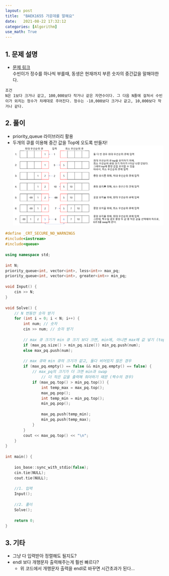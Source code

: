 ```yaml
---
layout: post
title:  "BAEK1655 가운데를 말해요"
date:   2021-08-22 17:32:12
categories: [Algorithm]
use_math: True
---
```


## 1. 문제 설명
* [문제 링크](https://www.acmicpc.net/problem/1655)  
수빈이가 정수를 하나씩 부를때, 동생은 현재까지 부른 숫자의 중간값을 말해야한다.

```
조건
N은 1보다 크거나 같고, 100,000보다 작거나 같은 자연수이다. 그 다음 N줄에 걸쳐서 수빈이가 외치는 정수가 차례대로 주어진다. 정수는 -10,000보다 크거나 같고, 10,000보다 작거나 같다.
```

## 2. 풀이
* priority_queue 라이브러리 활용  
* 두개의 큐를 이용해 중간 값을 Top에 오도록 만들자!  
![](/assets/image/Algorithm/baek_1655_1.PNG)

```c++
#define _CRT_SECURE_NO_WARNINGS
#include<iostream>
#include<queue>

using namespace std;

int N;
priority_queue<int, vector<int>, less<int>> max_pq;
priority_queue<int, vector<int>, greater<int>> min_pq;

void Input() {
	cin >> N;
}

void Solve() {
	// N 번동안 숫자 받기
	for (int i = 0; i < N; i++) {
		int num; // 숫자
		cin >> num; // 숫자 받기

		// max 큐 크기가 min 큐 크기 보다 크면, min에, 아니면 max에 값 넣기 (top에 중앙을 유지하기 위해)
		if (max_pq.size() > min_pq.size()) min_pq.push(num);
		else max_pq.push(num);

		// max 큐와 min 큐의 크기가 같고, 둘다 비어있지 않은 경우
		if (max_pq.empty() == false && min_pq.empty() == false) {
			// max_pq의 크기가 더 크면 min과 swap
				// 더 작은 값을 출력해 줘야하기 때문 (짝수의 경우)
			if (max_pq.top() > min_pq.top()) {
				int temp_max = max_pq.top();
				max_pq.pop();
				int temp_min = min_pq.top();
				min_pq.pop();

				max_pq.push(temp_min);
				min_pq.push(temp_max);
			}
		}
		cout << max_pq.top() << "\n";
	}
}

int main() {

	ios_base::sync_with_stdio(false);
	cin.tie(NULL);
	cout.tie(NULL);

	//1. 입력
	Input();

	//2. 풀이
	Solve();

	return 0;
}
```

## 3. 기타
* 그냥 다 입력받아 정렬해도 될지도?
* endl 보다 개행문자 출력해주는게 훨씬 빠르다?
    * 위 코드에서 개행문자 출력을 endl로 바꾸면 시간초과가 된다...